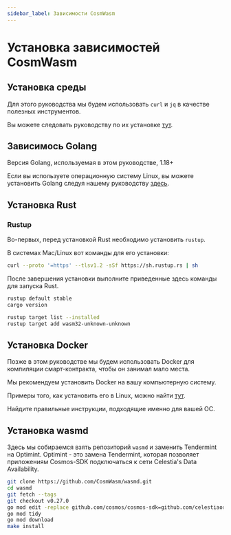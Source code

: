 ```yaml
---
sidebar_label: Зависимости CosmWasm
---
```


# Установка зависимостей CosmWasm

## Установка среды

Для этого руководства мы будем использовать `curl` и `jq` в качестве полезных инструментов.

Вы можете следовать руководству по их установке [тут](./environment.md#setting-up-dependencies).

## Зависимось Golang

Версия Golang, используемая в этом руководстве, 1.18+

Если вы используете операционную систему Linux, вы можете установить Golang следуя нашему руководству [здесь](./environment.md#install-golang).

## Установка Rust

### Rustup

Во-первых, перед установкой Rust необходимо установить `rustup`.

В системах Mac/Linux вот команды для его установки:

```sh
curl --proto '=https' --tlsv1.2 -sSf https://sh.rustup.rs | sh
```

После завершения установки выполните приведенные здесь команды для запуска Rust.

```sh
rustup default stable
cargo version

rustup target list --installed
rustup target add wasm32-unknown-unknown
```

## Установка Docker

Позже в этом руководстве мы будем использовать Docker для компиляции смарт-контракта, чтобы он занимал мало места.

Мы рекомендуем установить Docker на вашу компьютерную систему.

Примеры того, как установить его в Linux, можно найти [тут](https://docs.docker.com/engine/install/ubuntu/).

Найдите правильные инструкции, подходящие именно для вашей ОС.

## Установка wasmd

Здесь мы собираемся взять репозиторий `wasmd` и заменить Tendermint на Optimint. Optimint - это замена Tendermint, которая позволяет приложениям Cosmos-SDK подключаться к сети  Celestia's Data Availability.

```sh
git clone https://github.com/CosmWasm/wasmd.git
cd wasmd
git fetch --tags
git checkout v0.27.0
go mod edit -replace github.com/cosmos/cosmos-sdk=github.com/celestiaorg/cosmos-sdk@v0.45.4-optimint-v0.3.5
go mod tidy 
go mod download
make install
```
